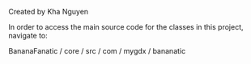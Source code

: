 Created by Kha Nguyen

In order to access the main source code for the classes in this project, navigate to: 

BananaFanatic / core / src / com / mygdx / bananatic
